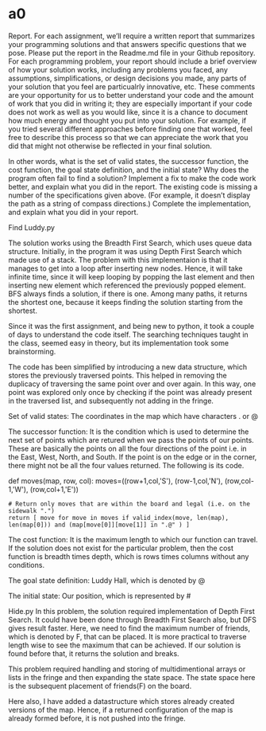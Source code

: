 # a0

Report. For each assignment, we’ll require a written report that summarizes your programming solutions
and that answers specific questions that we pose. Please put the report in the Readme.md file in your Github
repository. For each programming problem, your report should include 
	a brief overview of how your solution works, 
	including any problems you faced, 
	any assumptions, 
	simplifications, 
	or design decisions you made, 
	any parts of your solution that you feel are particualrly innovative, etc. 
These comments are your opportunity for us to better understand your code and the amount of work that you did in writing it; 
they are especially important if your code does not work as well as you would like, since it is a chance to document how much
energy and thought you put into your solution. 
For example, if you tried several different approaches before
finding one that worked, feel free to describe this process so that we can appreciate the work that you did
that might not otherwise be reflected in your final solution.

In other words, what is the set of valid states, the successor function, the cost function,
the goal state definition, and the initial state?
Why does the program often fail to find a solution? Implement a fix to make the code work better,
and explain what you did in the report.
The existing code is missing a number of the specifications given above. (For example, it doesn’t
display the path as a string of compass directions.) Complete the implementation, and explain what
you did in your report.

Find Luddy.py

The solution works using the Breadth First Search, which uses queue data structure. Initially, in the program it was using Depth First Search which made use of a stack. The problem with this implementaion is that it manages to get into a loop after inserting new nodes. Hence, it will take infinite time, since it will keep looping by popping the last element and then inserting new element which referenced the previously popped element. BFS always finds a solution, if there is one. Among many paths, it returns the shortest one, because it keeps finding the solution starting from the shortest.

Since it was the first assignment, and being new to python, it took a couple of days to understand the code itself. The searching techniques taught in the class, seemed easy in theory, but its implementation took some brainstorming.

The code has been simplified by introducing a new data structure, which stores the previously traversed points. This helped in removing the duplicacy of traversing the same point over and over again. In this way, one point was explored only once by checking if the point was already present in the traversed list, and subsequently not adding in the fringe.

Set of valid states: The coordinates in the map which have characters . or @

The successor function: It is the condition which is used to determine the next set of points which are retured when we pass the points of our points. These are basically the points on all the four directions of the point i.e. in the East, West, North, and South. If the point is on the edge or in the corner, there might not be all the four values returned. The following is its code.

def moves(map, row, col):
    moves=((row+1,col,'S'), (row-1,col,'N'), (row,col-1,'W'), (row,col+1,'E'))

    # Return only moves that are within the board and legal (i.e. on the sidewalk ".")
    return [ move for move in moves if valid_index(move, len(map), len(map[0])) and (map[move[0]][move[1]] in ".@" ) ]



The cost function: It is the maximum length to which our function can travel. If the solution does not exist for the particular problem, then the cost function is breadth times depth, which is rows times columns without any conditions.

The goal state definition: Luddy Hall, which is denoted by @

The initial state: Our position, which is represented by #


Hide.py
In this problem, the solution required implementation of Depth First Search. It could have been done through Breadth First Search also, but DFS gives result faster. Here, we need to find the maximum number of friends, which is denoted by F, that can be placed. It is more practical to traverse length wise to see the maximum that can be achieved. If our solution is found before that, it returns the solution and breaks.

This problem required handling and storing of multidimentional arrays or lists in the fringe and then expanding the state space. The state space here is the subsequent placement of friends(F) on the board.

Here also, I have added a datastructure which stores already created versions of the map. Hence, if a returned configuration of the map is already formed before, it is not pushed into the fringe.